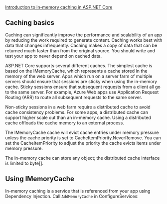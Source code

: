 [Introduction to in-memory caching in ASP.NET Core](https://docs.microsoft.com/en-us/aspnet/core/performance/caching/memory)

## Caching basics

Caching can significantly improve the performance and scalability of an app by reducing the work required to generate content. Caching works best with data that changes infrequently. Caching makes a copy of data that can be returned much faster than from the original source. You should write and test your app to never depend on cached data.

ASP.NET Core supports several different caches. The simplest cache is based on the IMemoryCache, which represents a cache stored in the memory of the web server. Apps which run on a server farm of multiple servers should ensure that sessions are sticky when using the in-memory cache. Sticky sessions ensure that subsequent requests from a client all go to the same server. For example, Azure Web apps use Application Request Routing (ARR) to route all subsequent requests to the same server.

Non-sticky sessions in a web farm require a distributed cache to avoid cache consistency problems. For some apps, a distributed cache can support higher scale out than an in-memory cache. Using a distributed cache offloads the cache memory to an external process.

The IMemoryCache cache will evict cache entries under memory pressure unless the cache priority is set to CacheItemPriority.NeverRemove. You can set the CacheItemPriority to adjust the priority the cache evicts items under memory pressure.

The in-memory cache can store any object; the distributed cache interface is limited to byte[].


## Using IMemoryCache

In-memory caching is a service that is referenced from your app using Dependency Injection. Call `AddMemoryCache` in ConfigureServices:

